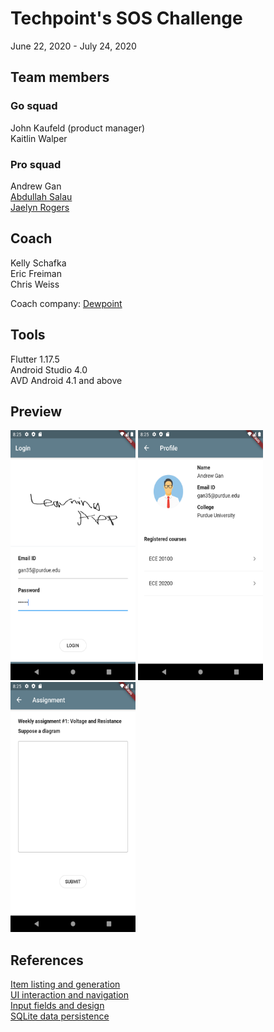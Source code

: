 # Techpoint's SOS Challenge
June 22, 2020 - July 24, 2020  

## Team members  
### Go squad  
John Kaufeld (product manager)  
Kaitlin Walper  
### Pro squad
Andrew Gan  
[Abdullah Salau](https://github.com/abdullah-salau)  
[Jaelyn Rogers](https://github.com/jrogers230)  

## Coach
Kelly Schafka  
Eric Freiman  
Chris Weiss  

Coach company: [Dewpoint](https://www.dewpoint.com/)

## Tools
Flutter 1.17.5  
Android Studio 4.0  
AVD Android 4.1 and above  

## Preview
<kbd><img src="https://github.com/Andrew-Gan/techpoint-sos/blob/master/img/preview_login.png" width=200 height=400 /></kbd>
<kbd><img src="https://github.com/Andrew-Gan/techpoint-sos/blob/master/img/preview_profile.png" width=200 height=400 /></kbd>
<kbd><img src="https://github.com/Andrew-Gan/techpoint-sos/blob/master/img/preview_submission.png" width=200 height=400 /></kbd>

## References
[Item listing and generation](https://codelabs.developers.google.com/codelabs/first-flutter-app-pt1)  
[UI interaction and navigation](https://codelabs.developers.google.com/codelabs/first-flutter-app-pt2)  
[Input fields and design](https://github.com/flutter-devs/flutter_profileview_demo)  
[SQLite data persistence](https://flutter.dev/docs/cookbook/persistence/sqlite)  
